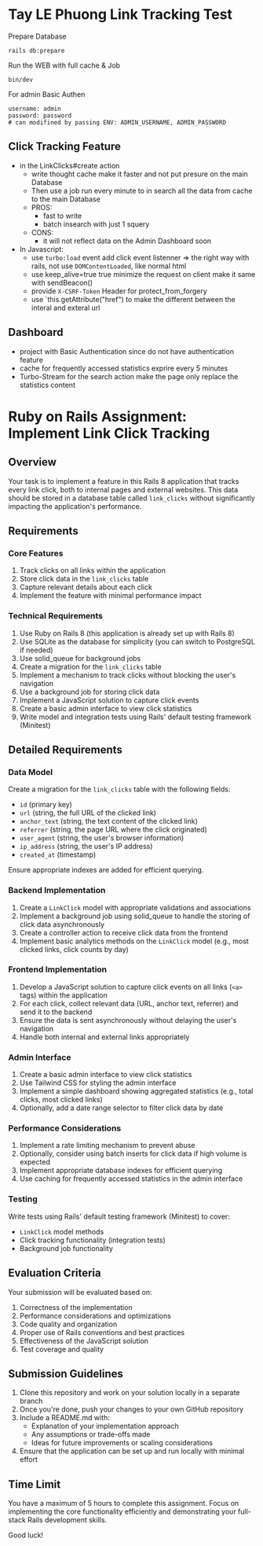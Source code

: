 
# Tay LE Phuong Link Tracking Test

Prepare Database
```
rails db:prepare
```

Run the WEB with full cache & Job
```
bin/dev
```

For admin Basic Authen
```
username: admin
password: password
# can modifined by passing ENV: ADMIN_USERNAME, ADMIN_PASSWORD
```

## Click Tracking Feature

* in the LinkClicks#create action
    * write thought cache make it faster and not put presure on the main Database
    * Then use a job run every minute to in search all the data from cache to the main Database
    * PROS:
        * fast to write
        * batch insearch with just 1 squery
    * CONS:
        * it will not reflect data on the Admin Dashboard soon
* In Javascript:
    * use `turbo:load` event add click event listenner => the right way with rails, not use `DOMContentLoaded`, like normal html
    * use keep_alive=true true minimize the request on client make it same with sendBeacon()
    * provide `X-CSRF-Token` Header for protect_from_forgery
    * use `this.getAttribute("href") to make the different between the interal and exteral url

## Dashboard

* project with Basic Authentication since do not have authentication feature
* cache for frequently accessed statistics exprire every 5 minutes
* Turbo-Stream for the search action make the page only replace the statistics content

# Ruby on Rails Assignment: Implement Link Click Tracking

## Overview

Your task is to implement a feature in this Rails 8 application that tracks every link click, both to internal pages and external websites.
This data should be stored in a database table called `link_clicks` without significantly impacting the application's performance.

## Requirements

### Core Features

1. Track clicks on all links within the application
2. Store click data in the `link_clicks` table
3. Capture relevant details about each click
4. Implement the feature with minimal performance impact

### Technical Requirements

1. Use Ruby on Rails 8 (this application is already set up with Rails 8)
2. Use SQLite as the database for simplicity (you can switch to PostgreSQL if needed)
3. Use solid_queue for background jobs
4. Create a migration for the `link_clicks` table
5. Implement a mechanism to track clicks without blocking the user's navigation
6. Use a background job for storing click data
7. Implement a JavaScript solution to capture click events
8. Create a basic admin interface to view click statistics
9. Write model and integration tests using Rails' default testing framework (Minitest)

## Detailed Requirements

### Data Model

Create a migration for the `link_clicks` table with the following fields:
- `id` (primary key)
- `url` (string, the full URL of the clicked link)
- `anchor_text` (string, the text content of the clicked link)
- `referrer` (string, the page URL where the click originated)
- `user_agent` (string, the user's browser information)
- `ip_address` (string, the user's IP address)
- `created_at` (timestamp)

Ensure appropriate indexes are added for efficient querying.

### Backend Implementation

1. Create a `LinkClick` model with appropriate validations and associations
2. Implement a background job using solid_queue to handle the storing of click data asynchronously
3. Create a controller action to receive click data from the frontend
4. Implement basic analytics methods on the `LinkClick` model (e.g., most clicked links, click counts by day)

### Frontend Implementation

1. Develop a JavaScript solution to capture click events on all links (`<a>` tags) within the application
2. For each click, collect relevant data (URL, anchor text, referrer) and send it to the backend
3. Ensure the data is sent asynchronously without delaying the user's navigation
4. Handle both internal and external links appropriately

### Admin Interface

1. Create a basic admin interface to view click statistics
2. Use Tailwind CSS for styling the admin interface
3. Implement a simple dashboard showing aggregated statistics (e.g., total clicks, most clicked links)
4. Optionally, add a date range selector to filter click data by date

### Performance Considerations

1. Implement a rate limiting mechanism to prevent abuse
2. Optionally, consider using batch inserts for click data if high volume is expected
3. Implement appropriate database indexes for efficient querying
4. Use caching for frequently accessed statistics in the admin interface

### Testing

Write tests using Rails' default testing framework (Minitest) to cover:
- `LinkClick` model methods
- Click tracking functionality (integration tests)
- Background job functionality

## Evaluation Criteria

Your submission will be evaluated based on:

1. Correctness of the implementation
2. Performance considerations and optimizations
3. Code quality and organization
4. Proper use of Rails conventions and best practices
5. Effectiveness of the JavaScript solution
7. Test coverage and quality

## Submission Guidelines

1. Clone this repository and work on your solution locally in a separate branch
2. Once you're done, push your changes to your own GitHub repository
3. Include a README.md with:
   - Explanation of your implementation approach
   - Any assumptions or trade-offs made
   - Ideas for future improvements or scaling considerations
4. Ensure that the application can be set up and run locally with minimal effort

## Time Limit

You have a maximum of 5 hours to complete this assignment. Focus on implementing the core functionality efficiently and demonstrating your full-stack Rails development skills.

Good luck!
